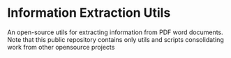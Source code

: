 # Information Extraction Utils 

An open-source utils for extracting information from PDF word documents. 
Note that this public repository contains only utils and scripts consolidating work from other opensource projects
